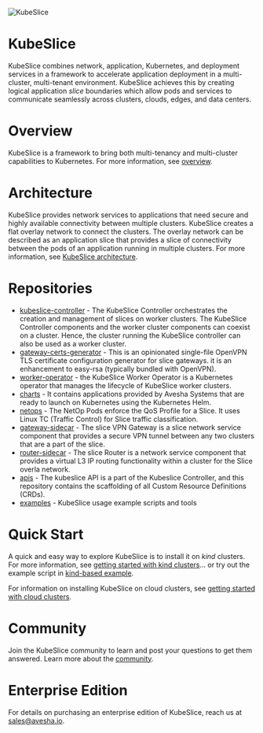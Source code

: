 ![KubeSlice](https://user-images.githubusercontent.com/99885802/169118120-1636d01b-b9d9-474c-9d08-ff54c8be0d2a.png)
# KubeSlice  
KubeSlice combines network, application, Kubernetes, and deployment services in a framework to accelerate application deployment in a multi-cluster, multi-tenant environment. KubeSlice achieves this by creating logical application _slice_ boundaries which allow pods and services to communicate seamlessly across clusters, clouds, edges, and data centers.


# Overview

KubeSlice is a framework to bring both multi-tenancy and multi-cluster capabilities to Kubernetes. For more information, see [overview](https://docs.avesha.io/documentation/open-source/0.2.0/).

# Architecture
KubeSlice provides network services to applications that need secure and highly available connectivity between multiple clusters. KubeSlice creates a flat overlay network to connect the clusters. The overlay network can be described as an application slice that provides a slice of connectivity between the pods of an application running in multiple clusters. For more information, see [KubeSlice architecture](https://docs.avesha.io/documentation/open-source/0.2.0/architecture). 

# Repositories
* [kubeslice-controller](https://github.com/kubeslice/kubeslice-controller) -  The KubeSlice Controller orchestrates the creation and management of slices on worker clusters. The KubeSlice Controller components and the worker cluster components can coexist on a cluster. Hence, the cluster running the KubeSlice controller can also be used as a worker cluster.
* [gateway-certs-generator](https://github.com/kubeslice/gateway-certs-generator) - This is an opinionated single-file OpenVPN TLS certificate configuration generator for slice gateways. it is an enhancement to easy-rsa (typically bundled with OpenVPN).
* [worker-operator](https://github.com/kubeslice/worker-operator) - the KubeSlice Worker Operator is a Kubernetes operator that manages the lifecycle of KubeSlice worker clusters.
* [charts](https://github.com/kubeslice/charts) - It contains applications provided by Avesha Systems that are ready to launch on Kubernetes using the Kubernetes Helm.
* [netops](https://github.com/kubeslice/netops) - The NetOp Pods enforce the QoS Profile for a Slice. It uses Linux TC (Traffic Control) for Slice traffic classification.
* [gateway-sidecar](https://github.com/kubeslice/gateway-sidecar) - The slice VPN Gateway is a slice network service component that provides a secure VPN tunnel between any two clusters that are a part of the slice.
* [router-sidecar](https://github.com/kubeslice/router-sidecar) - The slice Router is a network service component that provides a virtual L3 IP routing functionality within a cluster for the Slice overla network.
* [apis](https://github.com/kubeslice/apis) - The kubeslice API is a part of the Kubeslice Controller, and this repository contains the scaffolding of all Custom Resource Definitions (CRDs).
* [examples](https://github.com/kubeslice/examples) - KubeSlice usage example scripts and tools


# Quick Start

A quick and easy way to explore KubeSlice is to install it on _kind_ clusters.  
For more information, see [getting started with kind clusters](https://docs.avesha.io/documentation/open-source/0.2.0/getting-started-with-kind-clusters)... or try out the example script in [kind-based example](https://github.com/kubeslice/examples/tree/master/kind).

For information on installing KubeSlice on cloud clusters, see [getting started with cloud clusters](https://docs.avesha.io/documentation/open-source/0.2.0/getting-started-with-cloud-clusters).

# Community 
Join the KubeSlice community to learn and post your questions to get them answered. Learn more about the [community](https://docs.avesha.io/documentation/open-source/0.2.0/community).

# Enterprise Edition
For details on purchasing an enterprise edition of KubeSlice, reach us at sales@avesha.io.
